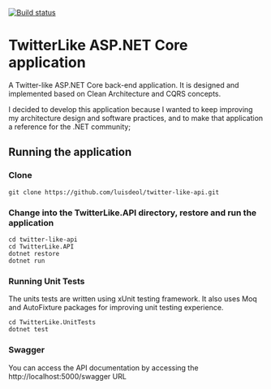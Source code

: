 [![Build status](https://ci.appveyor.com/api/projects/status/8mrfrc2j71ra0bdc?svg=true)](https://ci.appveyor.com/project/luisdeol/twitter-like-api)

# TwitterLike ASP.NET Core application
A Twitter-like ASP.NET Core back-end application. It is designed and implemented based on Clean Architecture and CQRS concepts. 

I decided to develop this application because I wanted to keep improving my architecture design and software practices, and to make that application a reference for the .NET community;

## Running the application

### Clone   
```git clone https://github.com/luisdeol/twitter-like-api.git```   
   
### Change into the TwitterLike.API directory, restore and run the application   
```
cd twitter-like-api   
cd TwitterLike.API   
dotnet restore   
dotnet run
```

### Running Unit Tests  
The units tests are written using xUnit testing framework. It also uses Moq and AutoFixture packages for improving unit testing experience.   
```  
cd TwitterLike.UnitTests   
dotnet test   
```
  
### Swagger   
You can access the API documentation by accessing the http://localhost:5000/swagger URL



